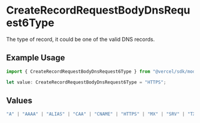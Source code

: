 # CreateRecordRequestBodyDnsRequest6Type

The type of record, it could be one of the valid DNS records.

## Example Usage

```typescript
import { CreateRecordRequestBodyDnsRequest6Type } from "@vercel/sdk/models/createrecordop.js";

let value: CreateRecordRequestBodyDnsRequest6Type = "HTTPS";
```

## Values

```typescript
"A" | "AAAA" | "ALIAS" | "CAA" | "CNAME" | "HTTPS" | "MX" | "SRV" | "TXT" | "NS"
```